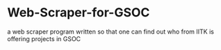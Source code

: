 # Web-Scraper-for-GSOC
a web scraper program written so that one can find out who from IITK is offering projects in GSOC

